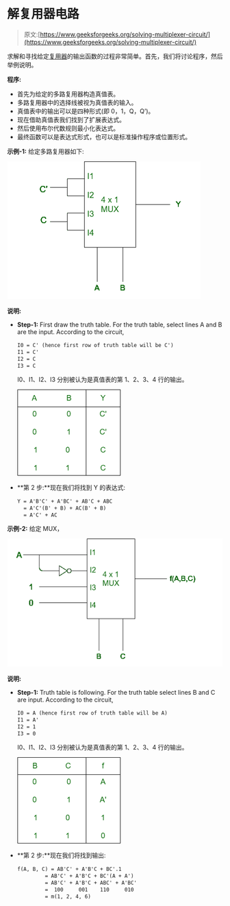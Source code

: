 # 解复用器电路

> 原文:[https://www.geeksforgeeks.org/solving-multiplexer-circuit/](https://www.geeksforgeeks.org/solving-multiplexer-circuit/)

求解和寻找给定[复用器](https://www.geeksforgeeks.org/multiplexers-in-digital-logic/)的输出函数的过程非常简单。首先，我们将讨论程序，然后举例说明。

**程序:**

*   首先为给定的多路复用器构造真值表。
*   多路复用器中的选择线被视为真值表的输入。
*   真值表中的输出可以是四种形式(即 0，1，Q，Q’)。
*   现在借助真值表我们找到了扩展表达式。
*   然后使用布尔代数规则最小化表达式。
*   最终函数可以是表达式形式，也可以是标准操作程序或位置形式。

**示例-1:**
给定多路复用器如下:

![](img/860ac7bafc7720f65103dc27bc89406d.png)

**说明:**

*   **Step-1:** First draw the truth table. For the truth table, select lines A and B are the input.
    According to the circuit,

    ```
    I0 = C' (hence first row of truth table will be C')
    I1 = C'
    I2 = C
    I3 = C 
    ```

    I0、I1、I2、I3 分别被认为是真值表的第 1、2、3、4 行的输出。

    ![](img/f5ed4c14b5d44edf5d186e8eab80ff1a.png)

*   **第 2 步:**现在我们将找到 Y 的表达式:

    ```
    Y = A'B'C' + A'BC' + AB'C + ABC
      = A'C'(B' + B) + AC(B' + B)
      = A'C' + AC

    ```

**示例-2:**
给定 MUX，

![](img/61d17b06e65a2005e5f8c57ef9c2abf7.png)

**说明:**

*   **Step-1:** Truth table is following. For the truth table select lines B and C are input.
    According to the circuit,

    ```
    I0 = A (hence first row of truth table will be A)
    I1 = A'
    I2 = 1
    I3 = 0 
    ```

    I0、I1、I2、I3 分别被认为是真值表的第 1、2、3、4 行的输出。

    ![](img/8cec6c869a56c7eb6428f4f11a3d4bba.png)

*   **第 2 步:**现在我们将找到输出:

    ```
    f(A, B, C) = AB'C' + A'B'C + BC'.1
             = AB'C' + A'B'C + BC'(A + A')
             = AB'C' + A'B'C + ABC' + A'BC'
             =  100     001    110     010
             = m(1, 2, 4, 6)
    ```